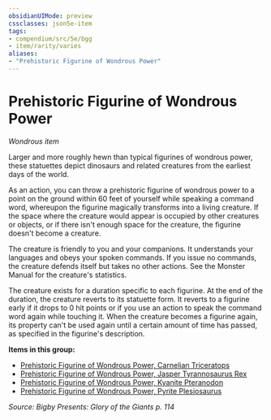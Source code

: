 ```yaml
---
obsidianUIMode: preview
cssclasses: json5e-item
tags:
- compendium/src/5e/bgg
- item/rarity/varies
aliases: 
- "Prehistoric Figurine of Wondrous Power"
---
```

# Prehistoric Figurine of Wondrous Power
*Wondrous item*  


Larger and more roughly hewn than typical figurines of wondrous power, these statuettes depict dinosaurs and related creatures from the earliest days of the world.

As an action, you can throw a prehistoric figurine of wondrous power to a point on the ground within 60 feet of yourself while speaking a command word, whereupon the figurine magically transforms into a living creature. If the space where the creature would appear is occupied by other creatures or objects, or if there isn't enough space for the creature, the figurine doesn't become a creature.

The creature is friendly to you and your companions. It understands your languages and obeys your spoken commands. If you issue no commands, the creature defends itself but takes no other actions. See the Monster Manual for the creature's statistics.

The creature exists for a duration specific to each figurine. At the end of the duration, the creature reverts to its statuette form. It reverts to a figurine early if it drops to 0 hit points or if you use an action to speak the command word again while touching it. When the creature becomes a figurine again, its property can't be used again until a certain amount of time has passed, as specified in the figurine's description.

**Items in this group:**

- [Prehistoric Figurine of Wondrous Power, Carnelian Triceratops](Mechanics/items/prehistoric-figurine-of-wondrous-power-carnelian-triceratops-bgg.md)
- [Prehistoric Figurine of Wondrous Power, Jasper Tyrannosaurus Rex](Mechanics/items/prehistoric-figurine-of-wondrous-power-jasper-tyrannosaurus-rex-bgg.md)
- [Prehistoric Figurine of Wondrous Power, Kyanite Pteranodon](Mechanics/items/prehistoric-figurine-of-wondrous-power-kyanite-pteranodon-bgg.md)
- [Prehistoric Figurine of Wondrous Power, Pyrite Plesiosaurus](Mechanics/items/prehistoric-figurine-of-wondrous-power-pyrite-plesiosaurus-bgg.md)

*Source: Bigby Presents: Glory of the Giants p. 114*
